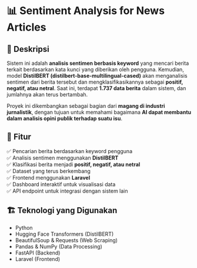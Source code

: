 # 📊 Sentiment Analysis for News Articles

## 📝 Deskripsi
Sistem ini adalah **analisis sentimen berbasis keyword** yang mencari berita terkait berdasarkan kata kunci yang diberikan oleh pengguna. Kemudian, model **DistilBERT (distilbert-base-multilingual-cased)** akan menganalisis sentimen dari berita tersebut dan mengklasifikasikannya sebagai **positif, negatif, atau netral**. Saat ini, terdapat **1.737 data berita** dalam sistem, dan jumlahnya akan terus bertambah.

Proyek ini dikembangkan sebagai bagian dari **magang di industri jurnalistik**, dengan tujuan untuk memahami bagaimana **AI dapat membantu dalam analisis opini publik terhadap suatu isu**.

## 🚀 Fitur
✅ Pencarian berita berdasarkan keyword pengguna  
✅ Analisis sentimen menggunakan **DistilBERT**  
✅ Klasifikasi berita menjadi **positif, negatif, atau netral**  
✅ Dataset yang terus berkembang  
✅ Frontend menggunakan **Laravel**  
✅ Dashboard interaktif untuk visualisasi data  
✅ API endpoint untuk integrasi dengan sistem lain  

## 🏗 Teknologi yang Digunakan
- Python  
- Hugging Face Transformers (DistilBERT)  
- BeautifulSoup & Requests (Web Scraping)  
- Pandas & NumPy (Data Processing)  
- FastAPI (Backend)  
- Laravel (Frontend)  


